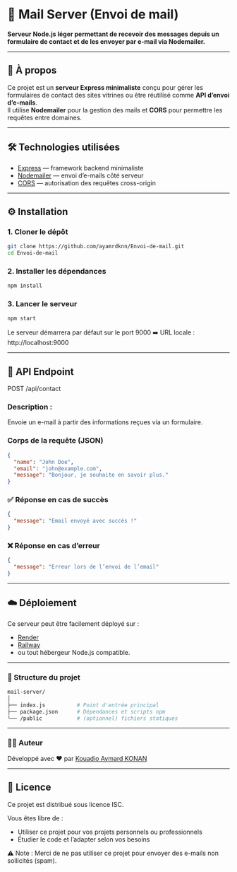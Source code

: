 # 📧 Mail Server (Envoi de mail)

**Serveur Node.js léger permettant de recevoir des messages depuis un formulaire de contact et de les envoyer par e-mail via Nodemailer.**

---

## 🚀 À propos

Ce projet est un **serveur Express minimaliste** conçu pour gérer les formulaires de contact des sites vitrines ou être réutilisé comme **API d’envoi d’e-mails**.  
Il utilise **Nodemailer** pour la gestion des mails et **CORS** pour permettre les requêtes entre domaines.

---

## 🛠️ Technologies utilisées

- [Express](https://expressjs.com/) — framework backend minimaliste  
- [Nodemailer](https://nodemailer.com/) — envoi d’e-mails côté serveur  
- [CORS](https://www.npmjs.com/package/cors) — autorisation des requêtes cross-origin  

---

## ⚙️ Installation

### 1. Cloner le dépôt
```bash
git clone https://github.com/ayamrdknn/Envoi-de-mail.git
cd Envoi-de-mail
```
### 2. Installer les dépendances
```bash
npm install
```
### 3. Lancer le serveur
```bash
npm start
```
Le serveur démarrera par défaut sur le port 9000
➡️ URL locale : http://localhost:9000

---

## 📮 API Endpoint
POST /api/contact
### Description :
Envoie un e-mail à partir des informations reçues via un formulaire.

### Corps de la requête (JSON)
```json
{
  "name": "John Doe",
  "email": "john@example.com",
  "message": "Bonjour, je souhaite en savoir plus."
}
```
### ✅ Réponse en cas de succès
```json
{
  "message": "Email envoyé avec succès !"
}
```
### ❌ Réponse en cas d’erreur
```json
{
  "message": "Erreur lors de l’envoi de l’email"
}
```
---

## ☁️ Déploiement
Ce serveur peut être facilement déployé sur :

- [Render](https://render.com/)
- [Railway](https://railway.app)
- ou tout hébergeur Node.js compatible.
---

### 📂 Structure du projet
```bash
mail-server/
│
├── index.js          # Point d'entrée principal
├── package.json      # Dépendances et scripts npm
└── /public           # (optionnel) fichiers statiques
```
---
### 👨‍💻 Auteur
Développé avec ❤️ par [Kouadio Aymard KONAN](https://github.com/aymardknn)

---
## 📜 Licence
Ce projet est distribué sous licence ISC.

Vous êtes libre de :

- Utiliser ce projet pour vos projets personnels ou professionnels
- Étudier le code et l’adapter selon vos besoins

⚠️ Note : Merci de ne pas utiliser ce projet pour envoyer des e-mails non sollicités (spam).






